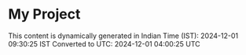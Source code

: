 # My Project

This content is dynamically generated in Indian Time (IST): 2024-12-01 09:30:25 IST
Converted to UTC: 2024-12-01 04:00:25 UTC
